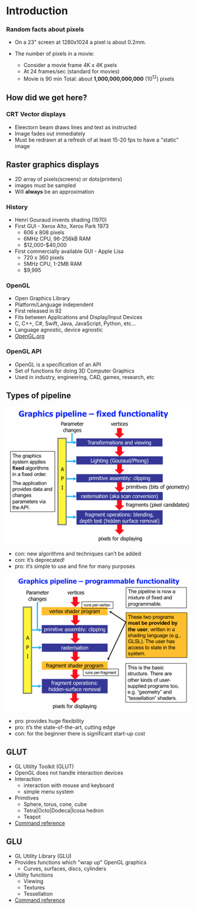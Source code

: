 <!-- Google Analytics -->
<script async src="https://www.googletagmanager.com/gtag/js?id=UA-113560131-1"></script>
<script>
  window.dataLayer = window.dataLayer || [];
  function gtag(){dataLayer.push(arguments);}
  gtag('js', new Date());
  gtag('config', 'UA-113560131-1');
</script>

# Introduction

### Random facts about pixels
* On a 23" screen at 1280x1024 a pixel is about 0.2mm.

* The number of pixels in a movie:
    * Consider a movie frame 4K x 4K pxels
    * At 24 frames/sec (standard for movies)
    * Movie is 90 min
    Total: about **1,000,000,000,000** ($10^{12}$) pixels

## How did we get here?

### CRT Vector displays
* Eleectorn beam draws lines and text as instructed
* Image fades out immediately
* Must be redrawn at a refresh of at least 15-20 fps to have a "static" image

## Raster graphics displays
* 2D array of pixels(screens) or dots(printers)
* images must be sampled
* Will **always** be an approximation

### History
* Henri Gouraud invents shading (1970)    
* First GUI - Xerox Alto, Xerox Park 1973
    * 606 x 808 pixels
    * 6MHz CPU, 96-256kB RAM
    * \$12,000-\$40,000
* First commercially available GUI - Apple Lisa
    * 720 x 360 pixels
    * 5MHz CPU, 1-2MB RAM
    * \$9,995
### OpenGL

* Open Graphics Library
* Platform/Language independent
* First released in 92
* Fits between Applications and Display/Input Devices
* C, C++, C#, Swift, Java, JavaScript, Python, etc...
* Language agnostic, device agnostic
* [OpenGL.org](http://www.opengl.org)

### OpenGL API
* OpenGL is a specification of an API
* Set of functions for doing 3D Computer Graphics
* Used in industry, engineering, CAD, games, research, etc

## Types of pipeline

![fixed-pipeline](fixed-pipeline.png)

* con: new algorithms and techniques can’t be added
* con: it’s deprecated!
* pro: it’s simple to use and fine for many purposes

![programmable-pipeline](programmable-pipeline.png)

* pro: provides huge flexibility
* pro: it’s the state-of-the-art, cutting edge
* con: for the beginner there is significant start-up cost

## GLUT
* GL Utility Toolkit (GLUT)
* OpenGL does not handle interaction devices
* Interaction
    * interaction with mouse and keyboard
    * simple menu system
* Primitives
    * Sphere, torus, cone, cube
    * Tetra|Octo|Dodeca|Icosa hedron
    * Teapot
* [Command reference](#Link-to-PDF-on-BlackBoard)

## GLU
* GL Utility Library (GLU)
* Provides functions which "wrap up" OpenGL graphics
    * Curves, surfaces, discs, cylinders
* Utility functions
    * Viewing
    * Textures
    * Tessellation
* [Command reference](http://www.opengl.org/sdk/docs/man)

